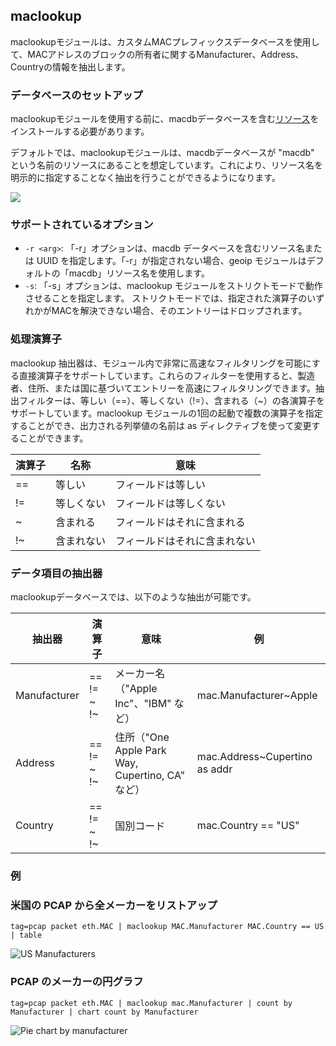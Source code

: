 ## maclookup

maclookupモジュールは、カスタムMACプレフィックスデータベースを使用して、MACアドレスのブロックの所有者に関するManufacturer、Address、Countryの情報を抽出します。

### データベースのセットアップ

maclookupモジュールを使用する前に、macdbデータベースを含む[リソース](#!resources/resources.md)をインストールする必要があります。

デフォルトでは、maclookupモジュールは、macdbデータベースが "macdb" という名前のリソースにあることを想定しています。これにより、リソース名を明示的に指定することなく抽出を行うことができるようになります。

![](maclookup.png)

### サポートされているオプション

* `-r <arg>`: 「-r」オプションは、macdb データベースを含むリソース名または UUID を指定します。「-r」が指定されない場合、geoip モジュールはデフォルトの「macdb」リソース名を使用します。
* `-s`: 「-s」オプションは、maclookup モジュールをストリクトモードで動作させることを指定します。 ストリクトモードでは、指定された演算子のいずれかがMACを解決できない場合、そのエントリーはドロップされます。

### 処理演算子

maclookup 抽出器は、モジュール内で非常に高速なフィルタリングを可能にする直接演算子をサポートしています。これらのフィルターを使用すると、製造者、住所、または国に基づいてエントリーを高速にフィルタリングできます。抽出フィルターは、等しい（==）、等しくない（!=）、含まれる（~）の各演算子をサポートしています。maclookup モジュールの1回の起動で複数の演算子を指定することができ、出力される列挙値の名前は as ディレクティブを使って変更することができます。

| 演算子 | 名称 | 意味
|----------|------|-------------
| == | 等しい | フィールドは等しい
| != | 等しくない | フィールドは等しくない
| ~ | 含まれる | フィールドはそれに含まれる
| !~ | 含まれない | フィールドはそれに含まれない

### データ項目の抽出器

maclookupデータベースでは、以下のような抽出が可能です。

| 抽出器 | 演算子 | 意味 | 例
|-----------|-----------|-------------|----------
| Manufacturer | == != ~ !~ | メーカー名（"Apple Inc"、"IBM" など） | mac.Manufacturer~Apple
| Address | == != ~ !~ | 住所（"One Apple Park Way, Cupertino, CA" など） | mac.Address~Cupertino as addr
| Country | == != ~ !~ | 国別コード | mac.Country == "US"

### 例

### 米国の PCAP から全メーカーをリストアップ

```
tag=pcap packet eth.MAC | maclookup MAC.Manufacturer MAC.Country == US | table
```

![US Manufacturers](tableByUS.png)

### PCAP のメーカーの円グラフ

```
tag=pcap packet eth.MAC | maclookup mac.Manufacturer | count by Manufacturer | chart count by Manufacturer
```

![Pie chart by manufacturer](chartByManufacturer.png)
